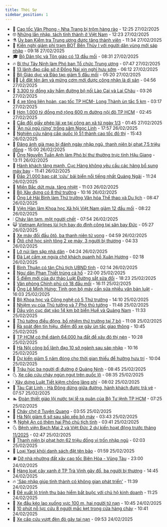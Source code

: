 ```yaml
---
title: Thời Sự
sidebar_position: 1
---
```


<!-- vnexpress-thoi-su:START -->
- 🦒 [Cao tốc Vân Phong - Nha Trang bị trộm hàng rào](https://vnexpress.net/cao-toc-van-phong-nha-trang-bi-trom-hang-rao-4854886.html) - 12:25 27/02/2025
- 🤓 [Những lần nhập, tách tỉnh thành ở Việt Nam](https://vnexpress.net/nhung-lan-nhap-tach-tinh-thanh-o-viet-nam-4853636.html) - 12:23 27/02/2025
- ⚗️ [Ủy ban Kiểm tra Trung ương được tăng thành viên](https://vnexpress.net/uy-ban-kiem-tra-trung-uong-duoc-tang-thanh-vien-4854857.html) - 11:34 27/02/2025
- 🌊 [Kiến nghị giảm phí trạm BOT Bến Thủy I với người dân vùng mới sáp nhập](https://vnexpress.net/kien-nghi-giam-phi-tram-bot-ben-thuy-i-voi-nguoi-dan-vung-moi-sap-nhap-4854758.html) - 09:18 27/02/2025
- 🎓 [Bộ Dân tộc và Tôn giáo có 13 đầu mối](https://vnexpress.net/bo-dan-toc-va-ton-giao-co-13-dau-moi-4854723.html) - 08:31 27/02/2025
- 🔥 [Bí thư Tây Ninh làm Phó ban Tổ chức Trung ương](https://vnexpress.net/bi-thu-tay-ninh-lam-pho-ban-to-chuc-trung-uong-4854737.html) - 07:47 27/02/2025
- 🦏 [13 lãnh đạo cấp sở ở Đồng Nai xin nghỉ hưu sớm](https://vnexpress.net/13-lanh-dao-cap-so-o-dong-nai-xin-nghi-huu-som-4854606.html) - 06:12 27/02/2025
- 👺 [Bộ Giáo dục và Đào tạo giảm 5 đầu mối](https://vnexpress.net/bo-giao-duc-va-dao-tao-giam-5-dau-moi-4854668.html) - 05:20 27/02/2025
- 🧑‍🏫 [Lễ đặt tên âm và mừng cơm mới được công nhận là di sản](https://vnexpress.net/le-dat-ten-am-va-mung-com-moi-duoc-cong-nhan-la-di-san-4854595.html) - 04:56 27/02/2025
- 🚦 [3.300 tỷ đồng xây hầm đường bộ nối Lào Cai và Lai Châu](https://vnexpress.net/3-300-ty-dong-xay-ham-duong-bo-noi-lao-cai-va-lai-chau-4854574.html) - 03:26 27/02/2025
- 🎉 [4 xe tông liên hoàn, cao tốc TP HCM- Long Thành ùn tắc 5 km](https://vnexpress.net/4-xe-tong-lien-hoan-cao-toc-tp-hcm-long-thanh-un-tac-5-km-4854591.html) - 03:17 27/02/2025
- 🦒 [Hơn 1.000 tỷ đồng mở rộng 600 m đường nội đô TP HCM](https://vnexpress.net/hon-1-000-ty-dong-mo-rong-600-m-duong-noi-do-tp-hcm-4854557.html) - 02:45 27/02/2025
- 🤗 [Cấp đổi giấy phép lái xe tại công an xã từ ngày 1/3](https://vnexpress.net/cap-doi-giay-phep-lai-xe-tai-cong-an-xa-tu-ngay-1-3-4854526.html) - 01:45 27/02/2025
- 💼 [&#39;Ăn núi ngủ rừng&#39; trồng sâm Ngọc Linh](https://vnexpress.net/an-nui-ngu-rung-trong-sam-ngoc-linh-4853364.html) - 17:57 26/02/2025
- 🤩 [Nghiên cứu nâng cấp quốc lộ 51 thành cao tốc đô thị](https://vnexpress.net/nghien-cuu-nang-cap-quoc-lo-51-thanh-cao-toc-do-thi-4854446.html) - 15:43 26/02/2025
- 🤡 [Đăng ảnh giả mạo bị đánh ngày nhập ngũ, thanh niên bị phạt 7,5 triệu đồng](https://vnexpress.net/dang-anh-gia-mao-bi-danh-ngay-nhap-ngu-thanh-nien-bi-phat-7-5-trieu-dong-4854432.html) - 15:00 26/02/2025
- 💯 [Ông Nguyễn Tuấn Anh làm Phó bí thư thường trực tỉnh Hậu Giang](https://vnexpress.net/ong-nguyen-tuan-anh-lam-pho-bi-thu-thuong-truc-tinh-hau-giang-4854424.html) - 13:11 26/02/2025
- 👺 [Hành khách tăng mạnh, Cục Hàng không yêu cầu các hãng bổ sung máy bay](https://vnexpress.net/hanh-khach-tang-manh-cuc-hang-khong-yeu-cau-cac-hang-bo-sung-may-bay-4854377.html) - 11:41 26/02/2025
- 🌮 [Đắp 21.000 bao cát &#39;cứu&#39; bãi biển nổi tiếng nhất Quảng Ngãi](https://vnexpress.net/dap-21-000-bao-cat-cuu-bai-bien-noi-tieng-nhat-quang-ngai-4854251.html) - 11:24 26/02/2025
- 🥸 [Miền Bắc dứt mưa, tăng nhiệt](https://vnexpress.net/mien-bac-dut-mua-tang-nhiet-4854405.html) - 11:03 26/02/2025
- 🐻 [Bộ Xây dựng có 8 thứ trưởng](https://vnexpress.net/bo-xay-dung-co-8-thu-truong-4854337.html) - 10:16 26/02/2025
- 👀 [Ông Lê Hải Bình làm Thứ trưởng Văn hóa Thể thao và Du lịch](https://vnexpress.net/ong-le-hai-binh-lam-thu-truong-van-hoa-the-thao-va-du-lich-4851883.html) - 08:47 26/02/2025
- 🤔 [Viện Hàn lâm Khoa học Xã hội Việt Nam giảm 12 đầu mối](https://vnexpress.net/vien-han-lam-khoa-hoc-xa-hoi-viet-nam-giam-12-dau-moi-4854298.html) - 08:22 26/02/2025
- 🕯 [Cháy lán tạm, một người chết](https://vnexpress.net/chay-lan-tam-mot-nguoi-chet-4854275.html) - 07:54 26/02/2025
- 😺 [Vietnam Airlines lùi lịch bay do đình công tại sân bay Đức](https://vnexpress.net/vietnam-airlines-lui-lich-bay-do-dinh-cong-tai-san-bay-duc-4854237.html) - 05:27 26/02/2025
- 🦆 [Xe máy đối đầu ôtô, ba thanh niên tử vong](https://vnexpress.net/xe-may-doi-dau-oto-ba-thanh-nien-tu-vong-4854190.html) - 04:59 26/02/2025
- 🧰 [Ôtô chở học sinh tông 2 xe máy, 3 người bị thương](https://vnexpress.net/oto-cho-hoc-sinh-tong-2-xe-may-3-nguoi-bi-thuong-4854211.html) - 04:33 26/02/2025
- 🦍 [Lở núi làm sập nhà dân](https://vnexpress.net/lo-nui-lam-sap-nha-dan-4854183.html) - 04:24 26/02/2025
- 🧰 [Đà Lạt cấm xe ngựa chở khách quanh hồ Xuân Hương](https://vnexpress.net/da-lat-cam-xe-ngua-cho-khach-quanh-ho-xuan-huong-4854133.html) - 02:18 26/02/2025
- 💃 [Bình Thuận có tân Chủ tịch UBND tỉnh](https://vnexpress.net/binh-thuan-co-tan-chu-tich-ubnd-tinh-4854092.html) - 02:14 26/02/2025
- 🧰 [Ngư dân Phan Thiết trúng cá hố](https://vnexpress.net/ngu-dan-phan-thiet-trung-ca-ho-4852923.html) - 22:00 25/02/2025
- 🚀 [5 điểm mới của dự thảo Luật Đường sắt sửa đổi](https://vnexpress.net/5-diem-moi-cua-du-thao-luat-duong-sat-sua-doi-4854044.html) - 18:23 25/02/2025
- 🎊 [Văn phòng Chính phủ có 18 đầu mối](https://vnexpress.net/van-phong-chinh-phu-co-18-dau-moi-4854046.html) - 16:11 25/02/2025
- 🤭 [Ông Lê Minh Hưng: Tinh gọn bộ máy cần sửa nhiều văn bản luật](https://vnexpress.net/ong-le-minh-hung-tinh-gon-bo-may-can-sua-nhieu-van-ban-luat-4854014.html) - 16:03 25/02/2025
- 🤗 [Bộ Khoa học và Công nghệ có 5 Thứ trưởng](https://vnexpress.net/bo-khoa-hoc-va-cong-nghe-co-5-thu-truong-4853925.html) - 14:10 25/02/2025
- 🌈 [Nhiệm vụ của Thủ tướng và 7 Phó thủ tướng](https://vnexpress.net/nhiem-vu-cua-thu-tuong-va-7-pho-thu-tuong-4853984.html) - 11:48 25/02/2025
- 🦣 [Dầu vón cục dạt vào 14 km bờ biển Huế và Quảng Nam](https://vnexpress.net/dau-von-cuc-dat-vao-14-km-bo-bien-hue-va-quang-nam-4853999.html) - 11:33 25/02/2025
- 🎡 [Thủ tướng điều động, bổ nhiệm thứ trưởng tại 7 bộ](https://vnexpress.net/thu-tuong-dieu-dong-bo-nhiem-thu-truong-tai-7-bo-4853998.html) - 11:08 25/02/2025
- 🦏 [Rà soát đèn tín hiệu, điểm đỗ xe gây ùn tắc giao thông](https://vnexpress.net/ra-soat-den-tin-hieu-diem-do-xe-gay-un-tac-giao-thong-4853991.html) - 10:45 25/02/2025
- 🎊 [TP HCM có thể dành 64.000 ha đất để xây đô thị nén](https://vnexpress.net/tp-hcm-co-the-danh-64-000-ha-dat-de-xay-do-thi-nen-4853976.html) - 10:28 25/02/2025
- 🫶 [Hà Nội công bố lãnh đạo 10 sở ngành sau sáp nhập](https://vnexpress.net/ha-noi-cong-bo-lanh-dao-10-so-nganh-sau-sap-nhap-4853962.html) - 10:16 25/02/2025
- 🤔 [Dự kiến giảm 5 năm đóng cho thời gian thiếu để hưởng hưu trí](https://vnexpress.net/du-kien-giam-5-nam-dong-cho-thoi-gian-thieu-de-huong-huu-tri-4853878.html) - 10:04 25/02/2025
- 🤠 [Trâu húc ba người đi đường ở Quảng Ninh](https://vnexpress.net/trau-huc-ba-nguoi-di-duong-o-quang-ninh-4853833.html) - 08:45 25/02/2025
- 🌜 [Xe cấp cứu cháy ngùn ngụt trên quốc lộ](https://vnexpress.net/xe-cap-cuu-chay-ngun-ngut-tren-quoc-lo-4853910.html) - 08:35 25/02/2025
- 🕯 [Xây dựng Luật Tiết kiệm chống lãng phí](https://vnexpress.net/xay-dung-luat-tiet-kiem-chong-lang-phi-4853853.html) - 08:02 25/02/2025
- 🤔 [Tàu Cát Linh - Hà Đông dừng giữa đường, hành khách được trả vé](https://vnexpress.net/tau-cat-linh-ha-dong-dung-giua-duong-hanh-khach-duoc-tra-ve-4853824.html) - 07:57 25/02/2025
- 🏊 [Đoàn thiết giáp lội nước tại lễ ra quân của Bộ Tư lệnh TP HCM](https://vnexpress.net/doan-thiet-giap-loi-nuoc-tai-le-ra-quan-cua-bo-tu-lenh-tp-hcm-4853806.html) - 07:25 25/02/2025
- 🌮 [Cháy chợ ở Tuyên Quang](https://vnexpress.net/chay-cho-o-tuyen-quang-4853709.html) - 03:55 25/02/2025
- 🫣 [Hà Nội giảm 6 sở sau sắp xếp bộ máy](https://vnexpress.net/ha-noi-giam-6-so-sau-sap-xep-bo-may-4853655.html) - 03:43 25/02/2025
- ⚗️ [Nghệ An có thêm hai Phó chủ tịch tỉnh](https://vnexpress.net/nghe-an-co-them-hai-pho-chu-tich-tinh-4853693.html) - 03:41 25/02/2025
- 🌜 [Bệnh viện Bạch Mai 2 và Việt Đức 2 dự kiến hoạt động trước tháng 11/2025](https://vnexpress.net/benh-vien-bach-mai-2-va-viet-duc-2-du-kien-hoat-dong-truoc-thang-11-2025-4853658.html) - 02:47 25/02/2025
- 🌁 [Thanh niên bị phạt hơn 62 triệu đồng vì trốn nhập ngũ](https://vnexpress.net/thanh-nien-bi-phat-hon-62-trieu-dong-vi-tron-nhap-ngu-4853618.html) - 02:03 25/02/2025
- 🐲 [Loại Yagi khỏi danh sách đặt tên bão](https://vnexpress.net/loai-yagi-khoi-danh-sach-dat-ten-bao-4853637.html) - 01:59 25/02/2025
- ⛽️ [Dỡ nhà nhường đất xây cao tốc Biên Hòa - Vũng Tàu](https://vnexpress.net/do-nha-nhuong-dat-xay-cao-toc-bien-hoa-vung-tau-4853375.html) - 23:00 24/02/2025
- 🗽 [Hàng loạt cây xanh ở TP Trà Vinh gãy đổ, ba người bị thương](https://vnexpress.net/hang-loat-cay-xanh-o-tp-tra-vinh-gay-do-ba-nguoi-bi-thuong-4853557.html) - 14:45 24/02/2025
- 🔥 [&#39;Sáp nhập giúp tỉnh thành có không gian phát triển&#39;](https://vnexpress.net/sap-nhap-giup-tinh-thanh-co-khong-gian-phat-trien-4853015.html) - 11:39 24/02/2025
- 💯 [Đề xuất lộ trình thu bảo hiểm bắt buộc với chủ hộ kinh doanh](https://vnexpress.net/de-xuat-lo-trinh-thu-bao-hiem-bat-buoc-voi-chu-ho-kinh-doanh-4853484.html) - 11:25 24/02/2025
- 🦆 [Xe đầu kéo lao xuống vực 100 m, hai người tử nạn](https://vnexpress.net/xe-dau-keo-lao-xuong-vuc-100-m-hai-nguoi-tu-nan-4853504.html) - 10:45 24/02/2025
- 🫣 [10 phút nỗ lực cứu 8 người mắc kẹt trong cửa hàng cháy](https://vnexpress.net/10-phut-no-luc-cuu-8-nguoi-mac-ket-trong-cua-hang-chay-4853442.html) - 10:41 24/02/2025
- 🤡 [Xe cấp cứu vượt đèn đỏ gây tai nạn](https://vnexpress.net/xe-cap-cuu-vuot-den-do-gay-tai-nan-4853500.html) - 09:53 24/02/2025<!-- vnexpress-thoi-su:END -->